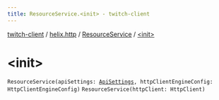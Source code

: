 ```yaml
---
title: ResourceService.<init> - twitch-client
---
```


[twitch-client](../../index.html) / [helix.http](../index.html) / [ResourceService](index.html) / [&lt;init&gt;](./-init-.html)

# &lt;init&gt;

`ResourceService(apiSettings: `[`ApiSettings`](../../helix.http.credentials/-api-settings/index.html)`, httpClientEngineConfig: HttpClientEngineConfig)`
`ResourceService(httpClient: HttpClient)`